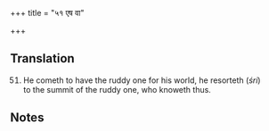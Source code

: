 +++
title = "५१ एष वा"

+++
## Translation
51. He cometh to have the ruddy one for his world, he resorteth (*śri*)  
to the summit of the ruddy one, who knoweth thus.

## Notes

